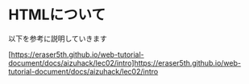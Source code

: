 # HTMLについて

以下を参考に説明していきます

[https://eraser5th.github.io/web-tutorial-document/docs/aizuhack/lec02/intro]https://eraser5th.github.io/web-tutorial-document/docs/aizuhack/lec02/intro
